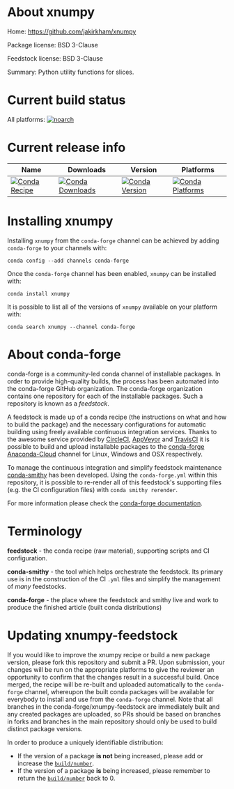 About xnumpy
============

Home: https://github.com/jakirkham/xnumpy

Package license: BSD 3-Clause

Feedstock license: BSD 3-Clause

Summary: Python utility functions for slices.



Current build status
====================

All platforms:
[![noarch](https://img.shields.io/circleci/project/github/conda-forge/xnumpy-feedstock/master.svg?label=noarch)](https://circleci.com/gh/conda-forge/xnumpy-feedstock)

Current release info
====================

| Name | Downloads | Version | Platforms |
| --- | --- | --- | --- |
| [![Conda Recipe](https://img.shields.io/badge/recipe-xnumpy-green.svg)](https://anaconda.org/conda-forge/xnumpy) | [![Conda Downloads](https://img.shields.io/conda/dn/conda-forge/xnumpy.svg)](https://anaconda.org/conda-forge/xnumpy) | [![Conda Version](https://img.shields.io/conda/vn/conda-forge/xnumpy.svg)](https://anaconda.org/conda-forge/xnumpy) | [![Conda Platforms](https://img.shields.io/conda/pn/conda-forge/xnumpy.svg)](https://anaconda.org/conda-forge/xnumpy) |

Installing xnumpy
=================

Installing `xnumpy` from the `conda-forge` channel can be achieved by adding `conda-forge` to your channels with:

```
conda config --add channels conda-forge
```

Once the `conda-forge` channel has been enabled, `xnumpy` can be installed with:

```
conda install xnumpy
```

It is possible to list all of the versions of `xnumpy` available on your platform with:

```
conda search xnumpy --channel conda-forge
```


About conda-forge
=================

conda-forge is a community-led conda channel of installable packages.
In order to provide high-quality builds, the process has been automated into the
conda-forge GitHub organization. The conda-forge organization contains one repository
for each of the installable packages. Such a repository is known as a *feedstock*.

A feedstock is made up of a conda recipe (the instructions on what and how to build
the package) and the necessary configurations for automatic building using freely
available continuous integration services. Thanks to the awesome service provided by
[CircleCI](https://circleci.com/), [AppVeyor](http://www.appveyor.com/)
and [TravisCI](https://travis-ci.org/) it is possible to build and upload installable
packages to the [conda-forge](https://anaconda.org/conda-forge)
[Anaconda-Cloud](http://docs.anaconda.org/) channel for Linux, Windows and OSX respectively.

To manage the continuous integration and simplify feedstock maintenance
[conda-smithy](http://github.com/conda-forge/conda-smithy) has been developed.
Using the ``conda-forge.yml`` within this repository, it is possible to re-render all of
this feedstock's supporting files (e.g. the CI configuration files) with ``conda smithy rerender``.

For more information please check the [conda-forge documentation](https://conda-forge.org/docs/).

Terminology
===========

**feedstock** - the conda recipe (raw material), supporting scripts and CI configuration.

**conda-smithy** - the tool which helps orchestrate the feedstock.
                   Its primary use is in the construction of the CI ``.yml`` files
                   and simplify the management of *many* feedstocks.

**conda-forge** - the place where the feedstock and smithy live and work to
                  produce the finished article (built conda distributions)


Updating xnumpy-feedstock
=========================

If you would like to improve the xnumpy recipe or build a new
package version, please fork this repository and submit a PR. Upon submission,
your changes will be run on the appropriate platforms to give the reviewer an
opportunity to confirm that the changes result in a successful build. Once
merged, the recipe will be re-built and uploaded automatically to the
`conda-forge` channel, whereupon the built conda packages will be available for
everybody to install and use from the `conda-forge` channel.
Note that all branches in the conda-forge/xnumpy-feedstock are
immediately built and any created packages are uploaded, so PRs should be based
on branches in forks and branches in the main repository should only be used to
build distinct package versions.

In order to produce a uniquely identifiable distribution:
 * If the version of a package **is not** being increased, please add or increase
   the [``build/number``](http://conda.pydata.org/docs/building/meta-yaml.html#build-number-and-string).
 * If the version of a package **is** being increased, please remember to return
   the [``build/number``](http://conda.pydata.org/docs/building/meta-yaml.html#build-number-and-string)
   back to 0.